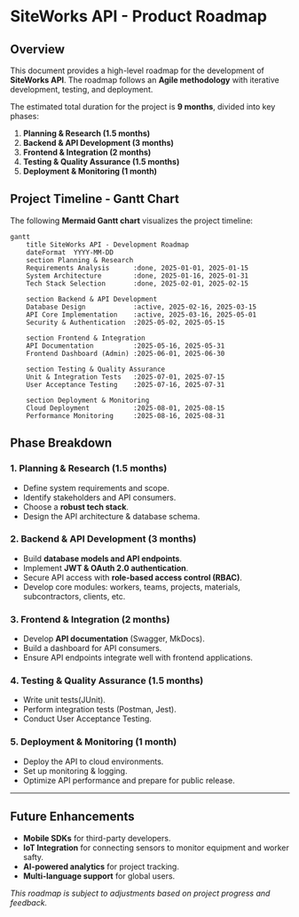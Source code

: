 # SiteWorks API - Product Roadmap

## Overview
This document provides a high-level roadmap for the development of **SiteWorks API**. The roadmap follows an **Agile methodology** with iterative development, testing, and deployment.

The estimated total duration for the project is **9 months**, divided into key phases:  

1. **Planning & Research (1.5 months)**
2. **Backend & API Development (3 months)**
3. **Frontend & Integration (2 months)**
4. **Testing & Quality Assurance (1.5 months)**
5. **Deployment & Monitoring (1 month)**

## Project Timeline - Gantt Chart

The following **Mermaid Gantt chart** visualizes the project timeline:

```mermaid
gantt
    title SiteWorks API - Development Roadmap
    dateFormat  YYYY-MM-DD
    section Planning & Research
    Requirements Analysis      :done, 2025-01-01, 2025-01-15
    System Architecture        :done, 2025-01-16, 2025-01-31
    Tech Stack Selection       :done, 2025-02-01, 2025-02-15

    section Backend & API Development
    Database Design            :active, 2025-02-16, 2025-03-15
    API Core Implementation    :active, 2025-03-16, 2025-05-01
    Security & Authentication  :2025-05-02, 2025-05-15

    section Frontend & Integration
    API Documentation          :2025-05-16, 2025-05-31
    Frontend Dashboard (Admin) :2025-06-01, 2025-06-30

    section Testing & Quality Assurance
    Unit & Integration Tests   :2025-07-01, 2025-07-15
    User Acceptance Testing    :2025-07-16, 2025-07-31

    section Deployment & Monitoring
    Cloud Deployment           :2025-08-01, 2025-08-15
    Performance Monitoring     :2025-08-16, 2025-08-31
```  

## Phase Breakdown  

### 1. Planning & Research (1.5 months)  

- Define system requirements and scope.  
- Identify stakeholders and API consumers.  
- Choose a **robust tech stack**.  
- Design the API architecture & database schema.  

### 2. Backend & API Development (3 months)  

- Build **database models and API endpoints**.  
- Implement **JWT & OAuth 2.0 authentication**.  
- Secure API access with **role-based access control (RBAC)**.  
- Develop core modules: workers, teams, projects, materials, subcontractors, clients, etc.  

### 3. Frontend & Integration (2 months)  

- Develop **API documentation** (Swagger, MkDocs).  
- Build a dashboard for API consumers.  
- Ensure API endpoints integrate well with frontend applications.  

### 4. Testing & Quality Assurance (1.5 months)  

- Write unit tests(JUnit).
- Perform integration tests (Postman, Jest).
- Conduct User Acceptance Testing.  

### 5. Deployment & Monitoring (1 month)  

- Deploy the API to cloud environments.
- Set up monitoring & logging.
- Optimize API performance and prepare for public release.  

---  
## Future Enhancements
- **Mobile SDKs** for third-party developers.
- **IoT Integration** for connecting sensors to monitor equipment and worker safty.
- **AI-powered analytics** for project tracking.
- **Multi-language support** for global users.

*This roadmap is subject to adjustments based on project progress and feedback.*